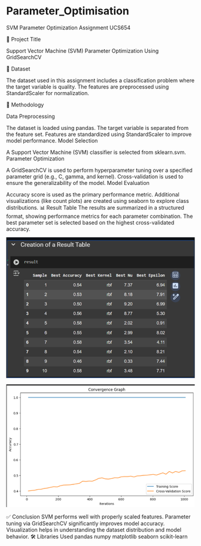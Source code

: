 # Parameter_Optimisation

SVM Parameter Optimization Assignment UCS654

📌 Project Title

Support Vector Machine (SVM) Parameter Optimization Using GridSearchCV

📁 Dataset

The dataset used in this assignment includes a classification problem where the target variable is quality. The features are preprocessed using StandardScaler for normalization.

🧪 Methodology

Data Preprocessing

The dataset is loaded using pandas.
The target variable is separated from the feature set.
Features are standardized using StandardScaler to improve model performance.
Model Selection

A Support Vector Machine (SVM) classifier is selected from sklearn.svm.
Parameter Optimization

A GridSearchCV is used to perform hyperparameter tuning over a specified parameter grid (e.g., C, gamma, and kernel).
Cross-validation is used to ensure the generalizability of the model.
Model Evaluation

Accuracy score is used as the primary performance metric.
Additional visualizations (like count plots) are created using seaborn to explore class distributions.
📊 Result Table
The results are summarized in a structured format, showing performance metrics for each parameter combination. The best parameter set is selected based on the highest cross-validated accuracy.

![output](output.png)

![graph](graph.png)




✅ Conclusion
SVM performs well with properly scaled features.
Parameter tuning via GridSearchCV significantly improves model accuracy.
Visualization helps in understanding the dataset distribution and model behavior.
🛠️ Libraries Used
pandas
numpy
matplotlib
seaborn
scikit-learn

